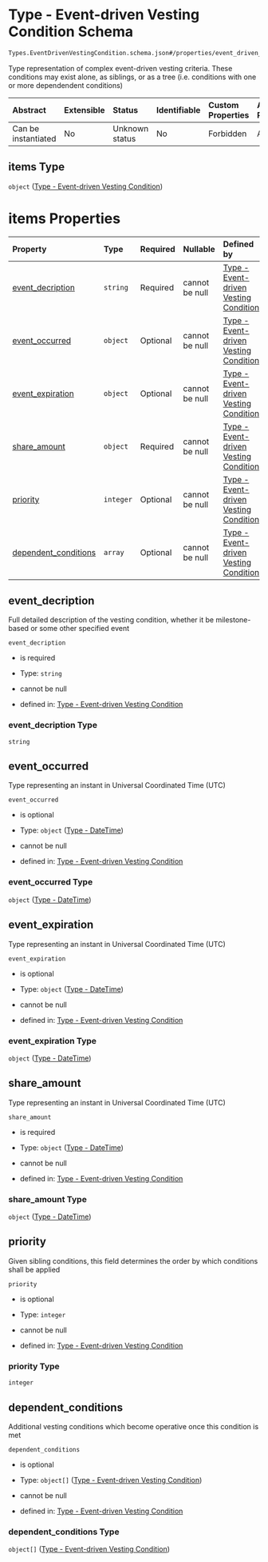 # Type - Event-driven Vesting Condition Schema

```txt
Types.EventDrivenVestingCondition.schema.json#/properties/event_driven_vesting_conditions/items
```

Type representation of complex event-driven vesting criteria. These conditions may exist alone, as siblings, or as a tree (i.e. conditions with one or more dependendent conditions)

| Abstract            | Extensible | Status         | Identifiable | Custom Properties | Additional Properties | Access Restrictions | Defined In                                                                   |
| :------------------ | :--------- | :------------- | :----------- | :---------------- | :-------------------- | :------------------ | :--------------------------------------------------------------------------- |
| Can be instantiated | No         | Unknown status | No           | Forbidden         | Allowed               | none                | [Vesting.schema.json\*](../types/Vesting.schema.json "open original schema") |

## items Type

`object` ([Type - Event-driven Vesting Condition](vesting-properties-vesting-type---eventdrivenvestingcondition-array-type---event-driven-vesting-condition.md))

# items Properties

| Property                                      | Type      | Required | Nullable       | Defined by                                                                                                                                                                                                                                         |
| :-------------------------------------------- | :-------- | :------- | :------------- | :------------------------------------------------------------------------------------------------------------------------------------------------------------------------------------------------------------------------------------------------- |
| [event_decription](#event_decription)         | `string`  | Required | cannot be null | [Type - Event-driven Vesting Condition](eventdrivenvestingcondition-properties-event_decription.md "Types.EventDrivenVestingCondition.schema.json#/properties/event_decription")                                                                   |
| [event_occurred](#event_occurred)             | `object`  | Optional | cannot be null | [Type - Event-driven Vesting Condition](issuer-properties-type---datetime.md "Types.DateTime.schema.json#/properties/event_occurred")                                                                                                              |
| [event_expiration](#event_expiration)         | `object`  | Optional | cannot be null | [Type - Event-driven Vesting Condition](issuer-properties-type---datetime.md "Types.DateTime.schema.json#/properties/event_expiration")                                                                                                            |
| [share_amount](#share_amount)                 | `object`  | Required | cannot be null | [Type - Event-driven Vesting Condition](issuer-properties-type---datetime.md "Types.DateTime.schema.json#/properties/share_amount")                                                                                                                |
| [priority](#priority)                         | `integer` | Optional | cannot be null | [Type - Event-driven Vesting Condition](eventdrivenvestingcondition-properties-priority.md "Types.EventDrivenVestingCondition.schema.json#/properties/priority")                                                                                   |
| [dependent_conditions](#dependent_conditions) | `array`   | Optional | cannot be null | [Type - Event-driven Vesting Condition](eventdrivenvestingcondition-properties-eventdrivenvestingcondition---typeseventdrivenvestingconditionschemajson-array.md "Types.EventDrivenVestingCondition.schema.json#/properties/dependent_conditions") |

## event_decription

Full detailed description of the vesting condition, whether it be milestone-based or some other specified event

`event_decription`

- is required

- Type: `string`

- cannot be null

- defined in: [Type - Event-driven Vesting Condition](eventdrivenvestingcondition-properties-event_decription.md "Types.EventDrivenVestingCondition.schema.json#/properties/event_decription")

### event_decription Type

`string`

## event_occurred

Type representing an instant in Universal Coordinated Time (UTC)

`event_occurred`

- is optional

- Type: `object` ([Type - DateTime](issuer-properties-type---datetime.md))

- cannot be null

- defined in: [Type - Event-driven Vesting Condition](issuer-properties-type---datetime.md "Types.DateTime.schema.json#/properties/event_occurred")

### event_occurred Type

`object` ([Type - DateTime](issuer-properties-type---datetime.md))

## event_expiration

Type representing an instant in Universal Coordinated Time (UTC)

`event_expiration`

- is optional

- Type: `object` ([Type - DateTime](issuer-properties-type---datetime.md))

- cannot be null

- defined in: [Type - Event-driven Vesting Condition](issuer-properties-type---datetime.md "Types.DateTime.schema.json#/properties/event_expiration")

### event_expiration Type

`object` ([Type - DateTime](issuer-properties-type---datetime.md))

## share_amount

Type representing an instant in Universal Coordinated Time (UTC)

`share_amount`

- is required

- Type: `object` ([Type - DateTime](issuer-properties-type---datetime.md))

- cannot be null

- defined in: [Type - Event-driven Vesting Condition](issuer-properties-type---datetime.md "Types.DateTime.schema.json#/properties/share_amount")

### share_amount Type

`object` ([Type - DateTime](issuer-properties-type---datetime.md))

## priority

Given sibling conditions, this field determines the order by which conditions shall be applied

`priority`

- is optional

- Type: `integer`

- cannot be null

- defined in: [Type - Event-driven Vesting Condition](eventdrivenvestingcondition-properties-priority.md "Types.EventDrivenVestingCondition.schema.json#/properties/priority")

### priority Type

`integer`

## dependent_conditions

Additional vesting conditions which become operative once this condition is met

`dependent_conditions`

- is optional

- Type: `object[]` ([Type - Event-driven Vesting Condition](vesting-properties-vesting-type---eventdrivenvestingcondition-array-type---event-driven-vesting-condition.md))

- cannot be null

- defined in: [Type - Event-driven Vesting Condition](eventdrivenvestingcondition-properties-eventdrivenvestingcondition---typeseventdrivenvestingconditionschemajson-array.md "Types.EventDrivenVestingCondition.schema.json#/properties/dependent_conditions")

### dependent_conditions Type

`object[]` ([Type - Event-driven Vesting Condition](vesting-properties-vesting-type---eventdrivenvestingcondition-array-type---event-driven-vesting-condition.md))
